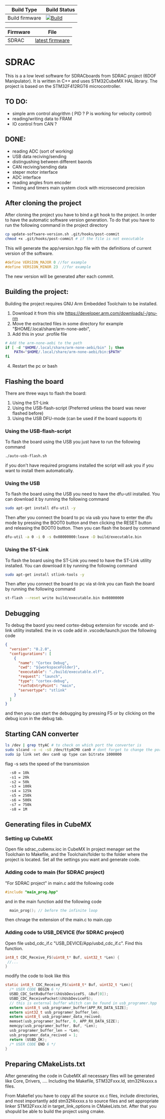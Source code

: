 
<!-- <img align="right" src="https://github.com/X-Lemon-X/sdrac_software_low/actions/workflows/cmake-build.yml/badge.svg" /> -->

| Build Type | Build Status |
|-|-|
| Build firmware | [![Build](https://github.com/X-Lemon-X/sdrac_software_low/actions/workflows/cmake-build.yml/badge.svg)](https://github.com/X-Lemon-X/sdrac_software_low/actions/workflows/cmake-build.yml) |

<!-- <img align="right" src="https://github.com/X-Lemon-X/sdrac_software_low/actions/workflows/cmake-build.yml/badge.svg" /> -->

| Firmware | File |
|-|-|
| SDRAC | [latest firmware](https://github.com/X-Lemon-X/sdrac_software_low/releases/latest) |



# SDRAC
This is a a low level software for SDRACboards from SDRAC project (6DOF Manipulator). It is written in C++ and uses STM32CubeMX HAL library.
The project is based on the STM32F412RGT6 microcontroller.

## TO DO:
 - simple arm control alogrithm ( PID ?  P is working for velocity control)
 - reading/writing data to FRAM
 - IO control from CAN ?
## DONE:
 - reading ADC (sort of working)
 - USB data reciving/sending
 - distingushing between different baords
 - CAN reciving/sending data
 - steper motor interface
 - ADC interface
 - reading angles from encoder
 - Timing and timers main system clock with microsecond precision


## After cloning the project
After cloning the project you have to bind a git hook to the project. In order to have the automatic software version generation.
To do that you have to run the following command in the project directory
```bash
cp update-software-version.sh .git/hooks/post-commit
chmod +x .git/hooks/post-commit # if the file is not executable
```
This will generate the app/version.hpp file with the definitions of current version of the software.
```cpp
#define VERSION_MAJOR 0 //for example
#define VERSION_MINOR 23  //for example
```
The new version will be generated after each commit.

## Building the project:
Building the project requires GNU Arm Embedded Toolchain to be installed.
1. Download it from this site https://developer.arm.com/downloads/-/gnu-rm 
2. Move the extracted files in some directory for example "$HOME/.local/share/arm-none-aebi", 
3. Add this in your .profile file 
```bash
# Add the arm-none-aebi to the path
if [ -d "$HOME/.local/share/arm-none-aebi/bin" ]; then
    PATH="$HOME/.local/share/arm-none-aebi/bin:$PATH" 
fi
```
4. Restart the pc or bash

## Flashing the board
There are three ways to flash the board:
1. Using the ST-Link
2. Using the USB-flash-script (Preferred unless the board was never flashed before)
3. Using the USB DFU-mode (can be used if the board supports it)
### Using the USB-flash-script 
To flash the board using the USB you just have to run the following command
```bash
./auto-usb-flash.sh
```
if you don't have required programs installed the script will ask you if you want to install them automatically.

### Using the USB
To flash the board using the USB you need to have the dfu-util installed.
You can download it by running the following command
```bash
sudo apt-get install dfu-util -y
```
Then after you connect the board to pc via usb you have to enter the dfu mode by pressing the BOOT0 button and then clicking the RESET button and releasing the BOOT0 button.
Then you can flash the board by command
```bash
dfu-util -a 0 -i 0 -s 0x08000000:leave -D build/executable.bin
```

### Using the ST-Link
To flash the board using the ST-Link you need to have the ST-Link utility installed. 
You can download it by running the following command
```bash
sudo apt-get install stlink-tools -y
```
Then after you connect the board to pc via st-link you can flash the board by running the following command
```bash
st-flash --reset write build/executable.bin 0x08000000
```

## Debugging
To debug the baord you need cortex-debug extension for vscode.
and st-link utility installed.
the in vs code add in .vscode/launch.json the following code
```json
{
  "version": "0.2.0",
  "configurations": [
    {
      "name": "Cortex Debug",
      "cwd": "${workspaceFolder}",
      "executable": "./build/executable.elf",
      "request": "launch",
      "type": "cortex-debug",
      "runToEntryPoint": "main",
      "servertype": "stlink"
    }
  ]
}
```
and then you can start the debugging by pressing F5 or by clicking on the debug icon in the debug tab.

## Starting CAN converter
```bash
ls /dev | grep ttyAC # to check on which port the converter is
sudo slcand -o -c -s8 /dev/ttyACM0 can0 # dont forget to change the port
sudo ip link set dev can0 up type can bitrate 1000000 
```
flag -s sets the speed of the transmission
```bash
  -s0 = 10k
  -s1 = 20k
  -s2 = 50k
  -s3 = 100k
  -s4 = 125k
  -s5 = 250k
  -s6 = 500k
  -s7 = 750k
  -s8 = 1M
```

## Generating files in CubeMX
### Setting up CubeMX
Open file sdrac_cubemx.ioc in CubeMX
In project menager set the Toolchain to Makefile, and the Toolchain/folder to the folder where the project is located.
Set all the settings you want and generate code.

### Adding code to main (for SDRAC project)
"For SDRAC project"
in main.c add the following code
```c
#include "main_prog.hpp"
```
and in the main function add the following code
```c
  main_prog(); // before the infinite loop
```
then chnage the extension of the main.c to main.cpp


### Adding code to USB_DEVICE (for SDRAC project)
Open file usbd_cdc_if.c "USB_DEVICE/App/usbd_cdc_if.c".
Find this function. 
 ```c
 int8_t CDC_Receive_FS(uint8_t* Buf, uint32_t *Len) {
  //...
 }
 ```
 modify the code to look like this
```c
static int8_t CDC_Receive_FS(uint8_t* Buf, uint32_t *Len){
  /* USER CODE BEGIN 6 */
  USBD_CDC_SetRxBuffer(&hUsbDeviceFS, &Buf[0]);
  USBD_CDC_ReceivePacket(&hUsbDeviceFS);
  // this is external buffer whitch can be found in usb_programer.hpp
  extern uint8_t usb_programer_buffer[APP_RX_DATA_SIZE];
  extern uint32_t usb_programer_buffer_len;
  extern uint8_t usb_programer_data_recived;
  memset(usb_programer_buffer, 0, APP_RX_DATA_SIZE);
  memcpy(usb_programer_buffer, Buf, *Len);
  usb_programer_buffer_len = *Len;
  usb_programer_data_recived = 1;
  return (USBD_OK);
  /* USER CODE END 6 */
}
```

## Preparing CMakeLists.txt
After generating the code in CubeMX all necessary files will be generated like Core, Drivers, ....
Including the Makefile, STM32Fxxx.ld, stm32f4xxxx.s files.

From Makefiel you have to copy all the source xx.c files, include directories, and most importantly add stm32f4xxxx.s to source files and set appropriate linker STM32Fxxx.ld in target_link_options in CMakeLists.txt.
After that you shopuld be able to build the project using cmake.




